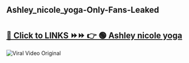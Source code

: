 
 ## Ashley_nicole_yoga-Only-Fans-Leaked

# <h2><a href="https://clipsfans.com/Ashley_nicole_yoga&ref=git">🔗 Click to LINKS ⏩⏩ 👉 🟢 Ashley nicole yoga </a></h2>

<a href="https://clipsfans.com/Ashley_nicole_yoga&ref=git" rel="nofollow" data-target="animated-image.originalLink"><img src="https://i.ibb.co.com/xMMVF88/686577567.gif" alt="Viral Video Original" style="max-width: 100%; display: inline-block;" data-target="animated-image.originalImage"></a>
